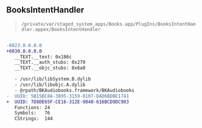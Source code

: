 ## BooksIntentHandler

> `/private/var/staged_system_apps/Books.app/PlugIns/BooksIntentHandler.appex/BooksIntentHandler`

```diff

-6023.0.0.0.0
+6030.0.0.0.0
   __TEXT.__text: 0x186c
   __TEXT.__auth_stubs: 0x270
   __TEXT.__objc_stubs: 0x6a0

   - /usr/lib/libSystem.B.dylib
   - /usr/lib/libobjc.A.dylib
   - @rpath/BKAudiobooks.framework/BKAudiobooks
-  UUID: 5B15BC8A-3895-3159-8107-DAD6BDBE1741
+  UUID: 7D8DE65F-CE16-312E-9848-616BCD9DC983
   Functions: 24
   Symbols:   76
   CStrings:  144

```
